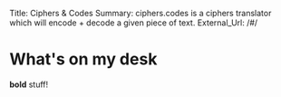 Title:          Ciphers & Codes
Summary:        ciphers.codes is a ciphers translator which will encode + decode a given piece of text.
External_Url: /#/

# What's on my desk
**bold** stuff!
